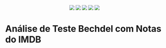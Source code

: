  <p align="center">
<a href= "https://img.shields.io/github/repo-size/felipebacelo/Bechdel-IMDB?style=for-the-badge"><img src="https://img.shields.io/github/repo-size/felipebacelo/Bechdel-IMDB?style=for-the-badge"/></a>
<a href= "https://img.shields.io/github/languages/count/felipebacelo/Bechdel-IMDB?style=for-the-badge"><img src="https://img.shields.io/github/languages/count/felipebacelo/Bechdel-IMDB?style=for-the-badge"/></a>
<a href= "https://img.shields.io/github/forks/felipebacelo/Bechdel-IMDB?style=for-the-badge"><img src="https://img.shields.io/github/forks/felipebacelo/Bechdel-IMDB?style=for-the-badge"/></a>
<a href= "https://img.shields.io/bitbucket/pr-raw/felipebacelo/Bechdel-IMDB?style=for-the-badge"><img src="https://img.shields.io/bitbucket/pr-raw/felipebacelo/Bechdel-IMDB?style=for-the-badge"/></a>
<a href= "https://img.shields.io/bitbucket/issues/felipebacelo/Bechdel-IMDB?style=for-the-badge"><img src="https://img.shields.io/bitbucket/issues/felipebacelo/Bechdel-IMDB?style=for-the-badge"/></a>
</p>

# Análise de Teste Bechdel com Notas do IMDB

